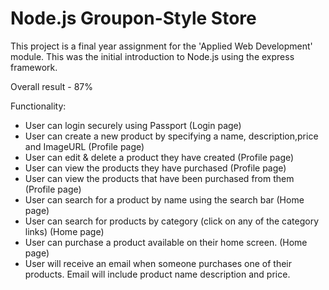 # Node.js Groupon-Style Store

This project is a final year assignment for the 'Applied Web Development' module. This was the initial introduction to Node.js using the express framework. 

Overall result - 87%

Functionality:
- User can login securely using Passport (Login page)
- User can create a new product by specifying a name, description,price and ImageURL (Profile page)
- User can edit & delete a product they have created (Profile page)
- User can view the products they have purchased (Profile page)
- User can view the products that have been purchased from them (Profile page)
- User can search for a product by name using the search bar (Home page)
- User can search for products by category (click on any of the category links) (Home page)
- User can purchase a product available on their home screen. (Home page)
- User will receive an email when someone purchases one of their products. Email will include product name description and price.

